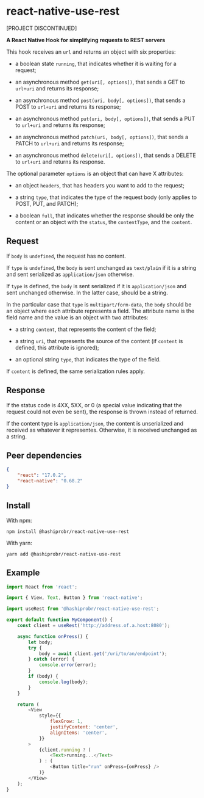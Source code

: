 react-native-use-rest
=====================

[PROJECT DISCONTINUED]

**A React Native Hook for simplifying requests to REST servers**

This hook receives an `url` and returns an object with six properties:

* a boolean state `running`, that indicates whether it is waiting for a request;

* an asynchronous method `get(uri[, options])`, that sends a GET to `url+uri`
  and returns its response;

* an asynchronous method `post(uri, body[, options])`, that sends a POST to
  `url+uri` and returns its response;

* an asynchronous method `put(uri, body[, options])`, that sends a PUT to
  `url+uri` and returns its response;

* an asynchronous method `patch(uri, body[, options])`, that sends a PATCH to
  `url+uri` and returns its response;

* an asynchronous method `delete(uri[, options])`, that sends a DELETE to
  `url+uri` and returns its response.

The optional parameter `options` is an object that can have X attributes:

* an object `headers`, that has headers you want to add to the request;

* a string `type`, that indicates the type of the request body (only applies to
  POST, PUT, and PATCH);

* a boolean `full`, that indicates whether the response should be only the
  content or an object with the `status`, the `contentType`, and the `content`.


Request
-------

If `body` is `undefined`, the request has no content.

If `type` is `undefined`, the `body` is sent unchanged as `text/plain` if it is
a string and sent serialized as `application/json` otherwise.

If `type` is defined, the `body` is sent serialized if it is `application/json`
and sent unchanged otherwise. In the latter case, should be a string.

In the particular case that `type` is `multipart/form-data`, the `body` should
be an object where each attribute represents a field. The attribute name is
the field name and the value is an object with two attributes:

* a string `content`, that represents the content of the field;

* a string `uri`, that represents the source of the content (if `content` is
  defined, this attribute is ignored);

* an optional string `type`, that indicates the type of the field.

If `content` is defined, the same serialization rules apply.


Response
--------

If the status code is 4XX, 5XX, or 0 (a special value indicating that the
request could not even be sent), the response is thrown instead of returned.

If the content type is `application/json`, the content is unserialized and
received as whatever it representes. Otherwise, it is received unchanged as a
string.


Peer dependencies
-----------------

``` json
{
    "react": "17.0.2",
    "react-native": "0.68.2"
}
```


Install
-------

With npm:

```
npm install @hashiprobr/react-native-use-rest
```

With yarn:

```
yarn add @hashiprobr/react-native-use-rest
```


Example
-------

``` js
import React from 'react';

import { View, Text, Button } from 'react-native';

import useRest from '@hashiprobr/react-native-use-rest';

export default function MyComponent() {
    const client = useRest('http://address.of.a.host:8080');

    async function onPress() {
        let body;
        try {
            body = await client.get('/uri/to/an/endpoint');
        } catch (error) {
            console.error(error);
        }
        if (body) {
            console.log(body);
        }
    }

    return (
        <View
            style={{
                flexGrow: 1,
                justifyContent: 'center',
                alignItems: 'center',
            }}
        >
            {client.running ? (
                <Text>running...</Text>
            ) : (
                <Button title="run" onPress={onPress} />
            )}
        </View>
    );
}
```
